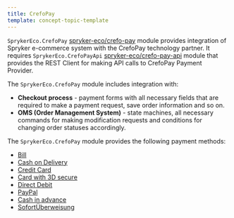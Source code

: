 ```yaml
---
title: CrefoPay
template: concept-topic-template
---
```


`SprykerEco.CrefoPay` [spryker-eco/crefo-pay](https://github.com/spryker-eco/crefo-pay) module provides integration of Spryker e-commerce system with the CrefoPay technology partner. It requires `SprykerEco.CrefoPayApi` [spryker-eco/crefo-pay-api](https://github.com/spryker-eco/crefo-pay-api) module that provides the REST Client for making API calls to CrefoPay Payment Provider.

The `SprykerEco.CrefoPay` module includes integration with:

* **Checkout process** - payment forms with all necessary fields that are required to make a payment request, save order information and so on.
* **OMS (Order Management System)** - state machines, all necessary commands for making modification requests and conditions for changing order statuses accordingly.

The `SprykerEco.CrefoPay` module provides the following payment methods:

* [Bill](/docs/scos/dev/technology-partner-guides/{{page.version}}/payment-partners/crefopay/crefopay-provided-payment-methods.html)
* [Cash on Delivery](/docs/scos/dev/technology-partner-guides/{{page.version}}/payment-partners/crefopay/crefopay-provided-payment-methods.html)
* [Credit Card](/docs/scos/dev/technology-partner-guides/{{page.version}}/payment-partners/crefopay/crefopay-provided-payment-methods.html)
* [Card with 3D secure](/docs/scos/dev/technology-partner-guides/{{page.version}}/payment-partners/crefopay/crefopay-provided-payment-methods.html)
* [Direct Debit](/docs/scos/dev/technology-partner-guides/{{page.version}}/payment-partners/crefopay/crefopay-provided-payment-methods.html)
* [PayPal](/docs/scos/dev/technology-partner-guides/{{page.version}}/payment-partners/crefopay/crefopay-provided-payment-methods.html)
* [Cash in advance](/docs/scos/dev/technology-partner-guides/{{page.version}}/payment-partners/crefopay/crefopay-provided-payment-methods.html)
* [SofortÜberweisung](/docs/scos/dev/technology-partner-guides/{{page.version}}/payment-partners/crefopay/crefopay-provided-payment-methods.html)
